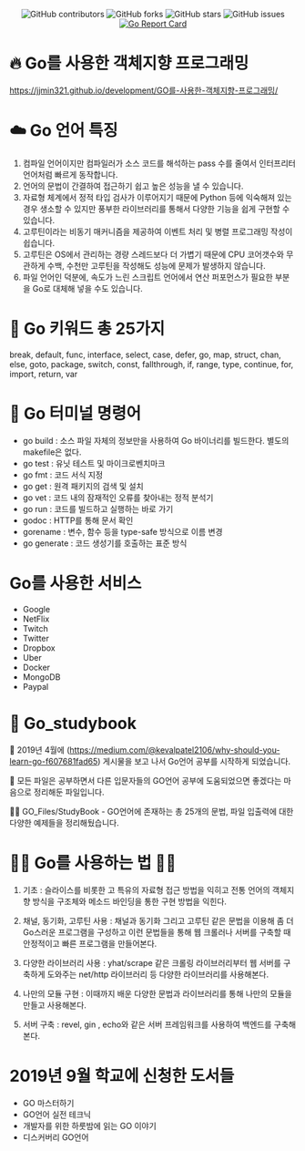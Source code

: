 <div align="center">
  
![GitHub contributors](https://img.shields.io/github/contributors/jjmin321/Go_studybook)
![GitHub forks](https://img.shields.io/github/forks/jjmin321/Go_studybook?label=Forks)
![GitHub stars](https://img.shields.io/github/stars/jjmin321/Go_studybook?style=Stars)
![GitHub issues](https://img.shields.io/github/issues-raw/jjmin321/Go_studybook)
[![Go Report Card](https://goreportcard.com/badge/github.com/jjmin321/Go_studybook)](https://goreportcard.com/report/github.com/jjmin321/Go_studybook)

</div>

# 🔥 Go를 사용한 객체지향 프로그래밍
https://jjmin321.github.io/development/GO를-사용한-객체지향-프로그래밍/

# ☁️ Go 언어 특징
1. 컴파일 언어이지만 컴파일러가 소스 코드를 해석하는 pass 수를 줄여서 인터프리터 언어처럼 빠르게 동작합니다.
2. 언어의 문법이 간결하여 접근하기 쉽고 높은 성능을 낼 수 있습니다.
3. 자료형 체계에서 정적 타입 검사가 이루어지기 때문에 Python 등에 익숙해져 있는 경우 생소할 수 있지만 풍부한 라이브러리를 통해서 다양한 기능을 쉽게 구현할 수 있습니다.
4. 고루틴이라는 비동기 매커니즘을 제공하여 이벤트 처리 및 병렬 프로그래밍 작성이 쉽습니다.
5. 고루틴은 OS에서 관리하는 경량 스레드보다 더 가볍기 때문에 CPU 코어갯수와 무관하게 수백, 수천만 고루틴을 작성해도 성능에 문제가 발생하지 않습니다.
6. 파일 언어인 덕분에, 속도가 느린 스크립트 언어에서 연산 퍼포먼스가 필요한 부분을 Go로 대체해 넣을 수도 있습니다.

# 🔑 Go 키워드 총 25가지
break, default, func, interface, select, case, defer, go, map, struct, chan, else, goto, package, switch, const, fallthrough, if, range, type, continue, for, import, return, var

# 📖 Go 터미널 명령어
- go build : 소스 파일 자체의 정보만을 사용하여 Go 바이너리를 빌드한다. 별도의 makefile은 없다.
- go test : 유닛 테스트 및 마이크로벤치마크
- go fmt : 코드 서식 지정
- go get : 원격 패키지의 검색 및 설치
- go vet : 코드 내의 잠재적인 오류를 찾아내는 정적 분석기
- go run : 코드를 빌드하고 실행하는 바로 가기
- godoc : HTTP를 통해 문서 확인
- gorename : 변수, 함수 등을 type-safe 방식으로 이름 변경
- go generate : 코드 생성기를 호출하는 표준 방식

# Go를 사용한 서비스
- Google
- NetFlix
- Twitch
- Twitter
- Dropbox
- Uber
- Docker
- MongoDB
- Paypal

# 🚀 Go_studybook 

🔖 2019년 4월에 (https://medium.com/@kevalpatel2106/why-should-you-learn-go-f607681fad65) 게시물을 보고 나서 Go언어 공부를 시작하게 되었습니다.

📁 모든 파일은 공부하면서 다른 입문자들의 GO언어 공부에 도움되었으면 좋겠다는 마음으로 정리해둔 파일입니다.

👨‍💻 GO_Files/StudyBook - GO언어에 존재하는 총 25개의 문법, 파일 입출력에 대한 다양한 예제들을 정리해뒀습니다.

# 👨‍🎓 Go를 사용하는 법 👨‍🎓

1. 기초 : 슬라이스를 비롯한 고 특유의 자료형 접근 방법을 익히고 전통 언어의 객체지향 
방식을 구조체와 메소드 바인딩을 통한 구현 방법을 익힌다.

2. 채널, 동기화, 고루틴 사용  : 채널과 동기화 그리고 고루틴 같은 문법을 이용해 좀 더 Go스러운 프로그램을
구성하고 이런 문법들을 통해 웹 크롤러나 서버를 구축할 때 안정적이고 빠른 프로그램을 만들어본다.

3. 다양한 라이브러리 사용 : yhat/scrape 같은 크롤링 라이브러리부터 웹 서버를 구축하게 도와주는 net/http 라이브러리 등 다양한 라이브러리를 사용해본다.

4. 나만의 모듈 구현 : 이때까지 배운 다양한 문법과 라이브러리를 통해 나만의 모듈을 만들고 사용해본다.

5. 서버 구축 : revel, gin , echo와 같은 서버 프레임워크를 사용하여 백엔드를 구축해본다.

# 2019년 9월 학교에 신청한 도서들 
- GO 마스터하기
- GO언어 실전 테크닉   
- 개발자를 위한 하룻밤에 읽는 GO 이야기
- 디스커버리 GO언어
